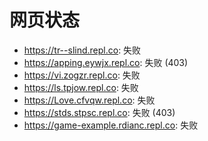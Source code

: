 # 网页状态
- https://tr--slind.repl.co: 失败
- https://apping.eywjx.repl.co: 失败 (403)
- https://vi.zogzr.repl.co: 失败
- https://ls.tpjow.repl.co: 失败
- https://Love.cfvqw.repl.co: 失败
- https://stds.stpsc.repl.co: 失败 (403)
- https://game-example.rdianc.repl.co: 失败
